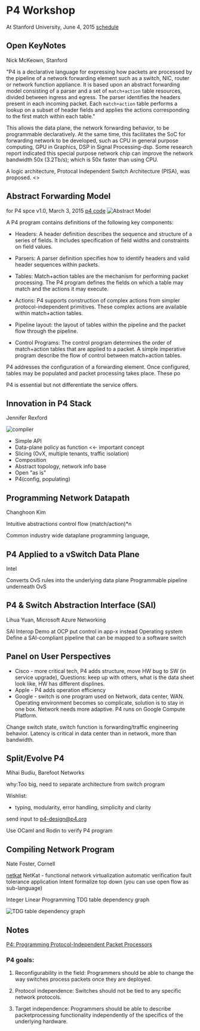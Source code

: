 # P4 Workshop
At Stanford University, June 4, 2015
[schedule](https://p4workshop2015.sched.org/) 

## Open KeyNotes
Nick McKeown, Stanford

"P4 is a declarative language for expressing how packets are processed by the pipeline
of a network forwarding element such as a switch, NIC, router or network function appliance. It is based upon an abstract forwarding model consisting of a parser and a set of `match+action` table resources, divided between ingress and egress. The parser identifies the headers present in each incoming packet. Each `match+action` table performs a lookup on a subset of header fields and applies the actions corresponding to the first match within each table."

This allows the data plane, the network forwarding behavior, to be programmable declaratively. At the same time, this facilitates the SoC for forwarding network to be developed, such as CPU in general purpose computing, GPU in Graphics, DSP in Signal Processing-dsp. Some research report indicated this special purpose network chip can improve the network bandwidth 50x (3.2Tb/s); which is 50x faster than using CPU.

A logic architecture, Protocal Independent Switch Architecture (PISA), was proposed. 
<<add diagram here>>

## Abstract Forwarding Model 
for P4 spce v1.0, March 3, 2015
[p4 code](https://github.com/p4lang/p4factory)
![Abstract Model](https://www.evernote.com/l/AS5eVDYwUrRMxrr5xBnvzVjGdX3tQR-D2iEB/image.png)

A P4 program contains definitions of the following key components:

* Headers: A header definition describes the sequence and structure of a series of fields. It includes specification of field widths and constraints on field values.

* Parsers: A parser definition specifies how to identify headers and valid header sequences within packets.

* Tables: Match+action tables are the mechanism for performing packet processing. The P4 program defines the fields on which a table may match and the actions it may
execute.

* Actions: P4 supports construction of complex actions from simpler protocol-independent primitives. These complex actions are available within match+action tables.

* Pipeline layout: the layout of tables within the pipeline and the packet flow through the pipeline.

* Control Programs: The control program determines the order of match+action tables that are applied to a packet. A simple imperative program describe the flow of
control between match+action tables.

P4 addresses the configuration of a forwarding element. Once configured, tables may
be populated and packet processing takes place. These po

P4 is essential but not differentiate the service offers.

## Innovation in P4 Stack
Jennifer Rexford

![compiler](https://www.evernote.com/l/AS7oPEqYduFF_4F7nzCo1E08JBRcmmLXL14B/image.png)

* Simple API
* Data-plane policy as function <<- important concept
* Slicing (OvX, multiple tenants, traffic isolation)
* Composition
* Abstract topology, network info base
* Open "as is"
* P4(config, populating)

## Programming Network Datapath
Changhoon Kim

Intuitive abstractions
control flow (match/action)*n

Common industry wide dataplane  programming language,

## P4 Applied to a vSwitch Data Plane
Intel

Converts OvS rules into the underlying data plane
Programmable pipeline underneath OvS

## P4 & Switch Abstraction Interface (SAI) 
Lihua Yuan, Microsoft Azure Networking

SAI Interop Demo at OCP
put control in app-x instead Operating system
Define a SAI-compliant pipeline that can be mapped to a software switch

## Panel on User Perspectives

* Cisco - more critical tech, P4 adds structure, move HW bug to SW (in service upgrade), Questions: keep up with others, what is the data sheet look like, HW has different displines.
* Apple - P4 adds operation efficiency
* Google - switch is one program used on Network, data center, WAN. Operating environment becomes so complicate, solution is to stay in one box. Network needs more adaptive. P4 runs on Google Compute Platform.

Change switch state, switch function is forwarding/traffic engineering behavior.
Latency is critical in data center than in network, more than bandwidth. 

## Split/Evolve P4
Mihai Budiu, Barefoot Networks

why:Too big, need to separate architecture from switch program

Wishlist:
- typing, modularity, error handling, simplicity and clarity

send input to p4-design@p4.org

Use OCaml and Rodin to verify P4 program

## Compiling Network Program
Nate Foster, Cornell

[netkat](http://www.cs.cornell.edu/~jnfoster/papers/frenetic-netkat.pdf)
NetKat - functional
network virtualization
automatic verification
fault tolerance
application Intent
formalize top down (you can use open flow as sub-language)

Integer Linear Programming
TDG table dependency graph

![TDG table dependency graph](https://www.evernote.com/l/AS6UpKl8DXRKULqLaNWvxtqiDxqn7DUdODwB/image.png)

## Notes
[P4: Programming Protocol-Independent Packet Processors](http://www.sigcomm.org/sites/default/files/ccr/papers/2014/July/0000000-0000004.pdf)

### P4 goals: 

1. Reconfigurability in the field: Programmers should be able to change the way switches process packets once they are deployed. 

2. Protocol independence: Switches should not be tied to any specific network protocols. 

3. Target independence: Programmers should be able to describe packetprocessing
functionality independently of the specifics of the underlying hardware.
